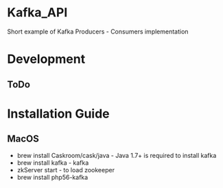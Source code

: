# Kafka_API
Short example of Kafka Producers - Consumers implementation

# Development
## ToDo

# Installation Guide
## MacOS
* brew install Caskroom/cask/java - Java 1.7+ is required to install kafka
* brew install kafka - kafka
* zkServer start - to load zookeeper
* brew install php56-kafka